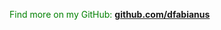 <span style="color: #008000; text-decoration-color: #008000">Find more on my GitHub: </span><span style="color: #008000; text-decoration-color: #008000; font-weight: bold"><a href="https://github.com/dfabianus">github.com/dfabianus</a></span>
</pre>
